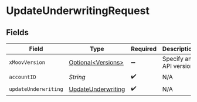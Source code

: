 # UpdateUnderwritingRequest


## Fields

| Field                                                               | Type                                                                | Required                                                            | Description                                                         |
| ------------------------------------------------------------------- | ------------------------------------------------------------------- | ------------------------------------------------------------------- | ------------------------------------------------------------------- |
| `xMoovVersion`                                                      | [Optional\<Versions>](../../models/components/Versions.md)          | :heavy_minus_sign:                                                  | Specify an API version.                                             |
| `accountID`                                                         | *String*                                                            | :heavy_check_mark:                                                  | N/A                                                                 |
| `updateUnderwriting`                                                | [UpdateUnderwriting](../../models/components/UpdateUnderwriting.md) | :heavy_check_mark:                                                  | N/A                                                                 |